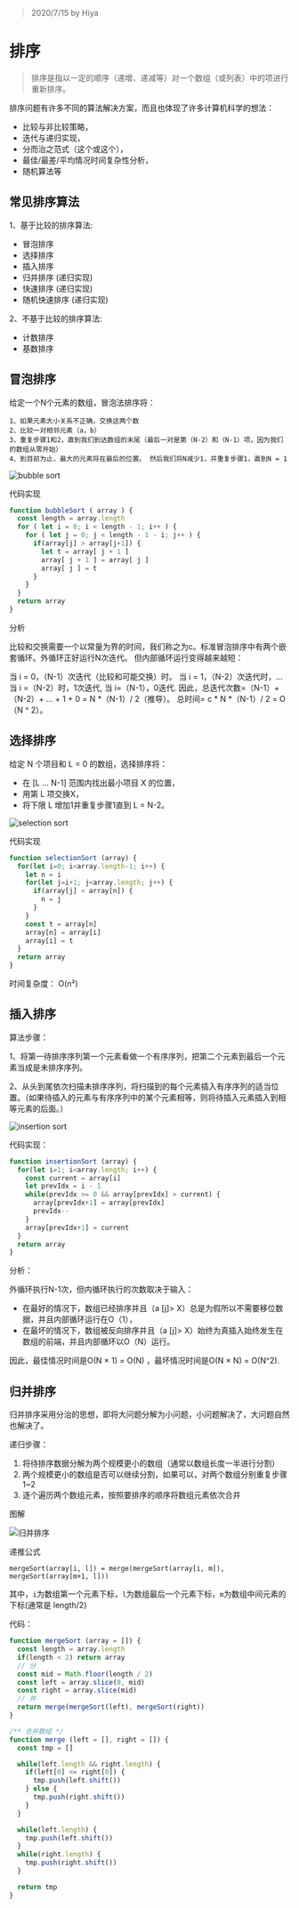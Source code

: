 > 2020/7/15 by Hiya

# 排序

> 排序是指以一定的顺序（递增、递减等）对一个数组（或列表）中的项进行重新排序。

排序问题有许多不同的算法解决方案，而且也体现了许多计算机科学的想法：

- 比较与非比较策略，
- 迭代与递归实现，
- 分而治之范式（这个或这个），
- 最佳/最差/平均情况时间复杂性分析，
- 随机算法等

## 常见排序算法

1、基于比较的排序算法:

- 冒泡排序
- 选择排序
- 插入排序
- 归并排序 (递归实现)
- 快速排序 (递归实现)
- 随机快速排序 (递归实现)

2、不基于比较的排序算法:

- 计数排序
- 基数排序

## 冒泡排序

给定一个N个元素的数组，冒泡法排序将：

```
1、如果元素大小关系不正确，交换这两个数
2、比较一对相邻元素（a，b）
3、重复步骤1和2，直到我们到达数组的末尾（最后一对是第（N-2）和（N-1）项，因为我们的数组从零开始）
4、到目前为止，最大的元素将在最后的位置。 然后我们将N减少1，并重复步骤1，直到N = 1
```

![bubble sort](./assets/bubbleSort.gif)

代码实现

```js
function bubbleSort ( array ) {
  const length = array.length
  for ( let i = 0; i < length - 1; i++ ) {
    for ( let j = 0; j < length - 1 - i; j++ ) {
      if(array[j] > array[j+1]) {
        let t = array[ j + 1 ]
        array[ j + 1 ] = array[ j ]
        array[ j ] = t
      }
    }
  }
  return array
}
```

分析

比较和交换需要一个以常量为界的时间，我们称之为c。标准冒泡排序中有两个嵌套循环。外循环正好运行N次迭代。 但内部循环运行变得越来越短：

当 i = 0，（N-1）次迭代（比较和可能交换）时。
当 i = 1，（N-2）次迭代时，...
当 i =（N-2）时，1次迭代,
当 i=（N-1），0迭代.
因此，总迭代次数=（N-1）+（N-2）+ ... + 1 + 0 = N *（N-1）/ 2（推导）。
总时间= c * N *（N-1）/ 2 = O（N ^ 2）。

## 选择排序

给定 N 个项目和 L = 0 的数组，选择排序将：

- 在 [L ... N-1] 范围内找出最小项目 X 的位置，
- 用第 L 项交换X，
- 将下限 L 增加1并重复步骤1直到 L = N-2。

![selection sort](./assets/selectionSort.gif)

代码实现

```js
function selectionSort (array) {
  for(let i=0; i<array.length-1; i++) {
    let n = i
    for(let j=i+1; j<array.length; j++) {
      if(array[j] < array[n]) {
        n = j
      }
    }
    const t = array[n]
    array[n] = array[i]
    array[i] = t
  }
  return array
}
```

时间复杂度： O(n²) 

## 插入排序

算法步骤：

1、将第一待排序序列第一个元素看做一个有序序列，把第二个元素到最后一个元素当成是未排序序列。

2、从头到尾依次扫描未排序序列，将扫描到的每个元素插入有序序列的适当位置。（如果待插入的元素与有序序列中的某个元素相等，则将待插入元素插入到相等元素的后面。）

![insertion sort](./assets/insertionSort.gif)

代码实现：

```js
function insertionSort (array) {
  for(let i=1; i<array.length; i++) {
    const current = array[i]
    let prevIdx = i - 1
    while(prevIdx >= 0 && array[prevIdx] > current) {
      array[prevIdx+1] = array[prevIdx]
      prevIdx--
    }
    array[prevIdx+1] = current
  }
  return array
}
```

分析：

外循环执行N-1次，但内循环执行的次数取决于输入：

- 在最好的情况下，数组已经排序并且（a [j]> X）总是为假所以不需要移位数据，并且内部循环运行在O（1），
- 在最坏的情况下，数组被反向排序并且（a [j]> X）始终为真插入始终发生在数组的前端，并且内部循环以O（N）运行。

因此，最佳情况时间是O(N × 1) = O(N) ，最坏情况时间是O(N × N) = O(N^2).

## 归并排序

归并排序采用分治的思想，即将大问题分解为小问题，小问题解决了，大问题自然也解决了。

递归步骤：

1. 将待排序数据分解为两个规模更小的数组（通常以数组长度一半进行分割）
2. 两个规模更小的数组是否可以继续分割，如果可以，对两个数组分别重复步骤1~2
3. 逐个遍历两个数组元素，按照要排序的顺序将数组元素依次合并

图解

![归并排序](./assets/mergeSort.png)

递推公式

`mergeSort(array[i, l]) = merge(mergeSort(array[i, m]), mergeSort(array[m+1, l]))`

其中，`i`为数组第一个元素下标，`l`为数组最后一个元素下标，`m`为数组中间元素的下标(通常是 length/2)


代码：

```js
function mergeSort (array = []) {
  const length = array.length
  if(length < 2) return array
  // 分
  const mid = Math.floor(length / 2)
  const left = array.slice(0, mid)
  const right = array.slice(mid)
  // 并
  return merge(mergeSort(left), mergeSort(right))
} 

/** 合并数组 */
function merge (left = [], right = []) {
  const tmp = []

  while(left.length && right.length) {
    if(left[0] <= right[0]) {
      tmp.push(left.shift())
    } else {
      tmp.push(right.shift())
    }
  }

  while(left.length) {
    tmp.push(left.shift())
  }
  while(right.length) {
    tmp.push(right.shift())
  }

  return tmp
}
```

